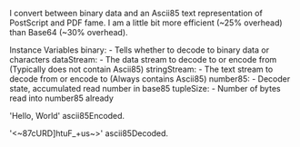 I convert between binary data and an Ascii85 text representation of PostScript and PDF fame.
I am a little bit more efficient (~25% overhead) than Base64 (~30% overhead).

Instance Variables
	binary:		<Boolean>	- Tells whether to decode to binary data or characters
	dataStream:		<PositionableStream> - The data stream to decode to or encode from (Typically does not contain Ascii85)
	stringStream:		<PositionableStream> - The text stream to decode from or encode to (Always contains Ascii85)
	number85:		<Integer> - Decoder state, accumulated read number in base85
	tupleSize:		<SmallInteger> - Number of bytes read into number85 already
			
'Hello, World' ascii85Encoded.

'<~87cURD]htuF_+us~>' ascii85Decoded.
